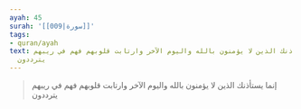 ```yaml
---
ayah: 45
surah: '[[009|سورة]]'
tags:
- quran/ayah
text: إنما يستأذنك الذين لا يؤمنون بالله واليوم الآخر وارتابت قلوبهم فهم في ريبهم
  يترددون
---
```

> إنما يستأذنك الذين لا يؤمنون بالله واليوم الآخر وارتابت قلوبهم فهم في ريبهم يترددون
